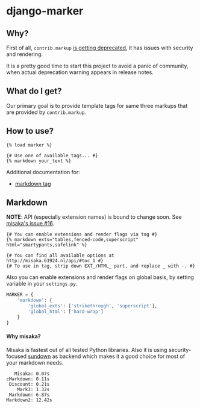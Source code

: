 # django-marker

## Why?

First of all, `contrib.markup`
[is getting deprecated](https://code.djangoproject.com/ticket/18054), it has
issues with security and rendering.

It is a pretty good time to start this project to avoid a panic of community,
when actual deprecation warning appears in release notes.

## What do I get?

Our primary goal is to provide template tags for same three markups that are
provided by `contrib.markup`.

## How to use?

```django
{% load marker %}

{# Use one of available tags... #}
{% markdown your_text %}
```

Additional documentation for:

* [markdown tag](#markdown)

## Markdown

**NOTE**: API (especially extension names) is bound to change soon. See
[misaka's issue #16](https://github.com/FSX/misaka/issues/16).

```django
{# You can enable extensions and render flags via tag #}
{% markdown exts="tables,fenced-code,superscript" html="smartypants,safelink" %}

{# You can find all available options at http://misaka.61924.nl/api/#toc_1 #}
{# To use in tag, strip down EXT_/HTML_ part, and replace _ with -. #}
```

Also you can enable extensions and render flags on global basis, by setting
variable in your `settings.py`.

```python
MARKER = {
    'markdown': {
        'global_exts': ['strikethrough', 'superscript'],
        'global_html': ['hard-wrap']
    }
}
```

#### Why misaka?

Misaka is fastest out of all tested Python libraries. Also it is using
security-focused [sundown](http://blog.vmarti.net/sundown/) as backend which
makes it a good choice for most of your markdown needs.

```
   Misaka: 0.07s
cMarkdown: 0.11s
 Discount: 0.21s
    Mark3: 1.32s
 Markdown: 6.87s
Markdown2: 12.42s
```
